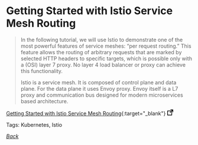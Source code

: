 
# Getting Started with Istio Service Mesh Routing

> In the following tutorial, we will use Istio to demonstrate one of the most powerful features of service meshes: “per request routing.” This feature allows the routing of arbitrary requests that are marked by selected HTTP headers to specific targets, which is possible only with a (OSI) layer 7 proxy. No layer 4 load balancer or proxy can achieve this functionality.
>
> Istio is a service mesh. It is composed of control plane and data plane. For the data plane it uses Envoy proxy. Envoy itself is a L7 proxy and communication bus designed for modern microservices based architecture.

[Getting Started with Istio Service Mesh Routing](https://www.infoq.com/articles/istio-service-mesh-tutorial){:target="_blank"} ![external redirect](../../img/ext-redir.png)

Tags: Kubernetes, Istio

[_Back_](../)
